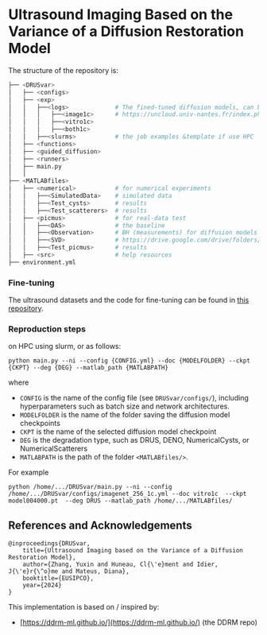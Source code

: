 # Ultrasound Imaging Based on the Variance of a Diffusion Restoration Model

The structure of the repository is:
```bash
├── <DRUSvar>  
│   ├── <configs> 
│   ├── <exp>  
│   │   ├──<logs>             # The fined-tuned diffusion models, can be downloaded from: 
│   │   │   ├──<image1c>      # https://uncloud.univ-nantes.fr/index.php/s/SWamKLe3W5JTbSo   
│   │   │   ├──<vitro1c>         
│   │   │   ├──<both1c> 
│   │   ├──<slurms>           # the job examples &template if use HPC
│   ├── <functions>
│   ├── <guided_diffusion>
│   ├── <runners>  
│   ├── main.py
│   │ 
├── <MATLABfiles> 
│   ├── <numerical>           # for numerical experiments
│   │   ├──<SimulatedData>    # simulated data
│   │   ├──<Test_cysts>       # results
│   │   ├──<Test_scatterers>  # results
│   ├── <picmus>              # for real-data test 
│   │   ├──<DAS>              # the baseline
│   │   ├──<Observation>      # BH (measurements) for diffusion models
│   │   ├──<SVD>              # https://drive.google.com/drive/folders/10KwoH5G-s8Gk_aCj7WxTZ_L3596u44dI?usp=sharing
│   │   ├──<Test_picmus>      # results
│   ├── <src>                 # help resources
├── environment.yml 
```
### Fine-tuning
The ultrasound datasets and the code for fine-tuning can be found in [this repository](https://github.com/Yuxin-Zhang-Jasmine/guided-diffusion-ultrasound).


### Reproduction steps
on HPC using slurm, or as follows:
```
python main.py --ni --config {CONFIG.yml} --doc {MODELFOLDER} --ckpt {CKPT} --deg {DEG} --matlab_path {MATLABPATH}
```
where
- `CONFIG` is the name of the config file (see `DRUSvar/configs/`), including hyperparameters such as batch size and network architectures.
- `MODELFOLDER` is the name of the folder saving the diffusion model checkpoints 
- `CKPT` is the name of the selected diffusion model checkpoint
- `DEG` is the degradation type, such as DRUS, DENO, NumericalCysts, or NumericalScatterers
- `MATLABPATH` is the path of the folder `<MATLABfiles/>`. 

For example
```
python /home/.../DRUSvar/main.py --ni --config /home/.../DRUSvar/configs/imagenet_256_1c.yml --doc vitro1c  --ckpt model004000.pt  --deg DRUS --matlab_path /home/.../MATLABfiles/
```

## References and Acknowledgements
```
@inproceedings{DRUSvar,
    title={Ultrasound Imaging based on the Variance of a Diffusion Restoration Model},
    author={Zhang, Yuxin and Huneau, Cl{\'e}ment and Idier, J{\'e}r{\^o}me and Mateus, Diana},
    booktitle={EUSIPCO},
    year={2024}
}
```

This implementation is based on / inspired by:
- [https://ddrm-ml.github.io/](https://ddrm-ml.github.io/) (the DDRM repo)

